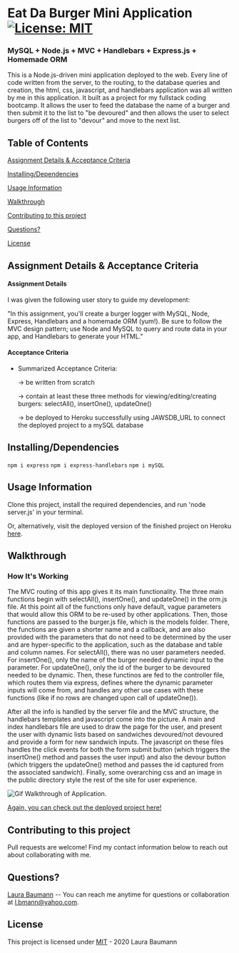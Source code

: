 # Eat Da Burger Mini Application [![License: MIT](https://img.shields.io/badge/License-MIT-yellow.svg)](https://opensource.org/licenses/MIT)
### MySQL + Node.js + MVC + Handlebars + Express.js + Homemade ORM 
This is a Node.js-driven mini application deployed to the web. Every line of code written from the server, to the routing, to the database queries and creation, the html, css, javascript, and handlebars application was all written by me in this application. It built as a project for my fullstack coding bootcamp. It allows the user to feed the database the name of a burger and then submit it to the list to "be devoured" and then allows the user to select burgers off of the list to "devour" and move to the next list.

## Table of Contents

[Assignment Details & Acceptance Criteria](#assignment-details-acceptance-criteria) 

[Installing/Dependencies](#installingdependencies)  

[Usage Information](#usage-information)

[Walkthrough](#walkthrough)  

[Contributing to this project](#contributing-to-this-project)  

[Questions?](#questions)  

[License](#license)

## Assignment Details & Acceptance Criteria
#### Assignment Details
I was given the following user story to guide my development:

"In this assignment, you'll create a burger logger with MySQL, Node, Express, Handlebars and a homemade ORM (yum!). Be sure to follow the MVC design pattern; use Node and MySQL to query and route data in your app, and Handlebars to generate your HTML."

#### Acceptance Criteria

- Summarized Acceptance Criteria:

    -> be written from scratch

    -> contain at least these three methods for viewing/editing/creating burgers: selectAll(), insertOne(), updateOne()
    
    -> be deployed to Heroku successfully using JAWSDB_URL to connect the deployed project to a mySQL database


## Installing/Dependencies
```npm i express```
```npm i express-handlebars```
```npm i mySQL```

## Usage Information
Clone this project, install the required dependencies, and run 'node server.js' in your terminal.

Or, alternatively, visit the deployed version of the finished project on Heroku [here](https://radiant-tor-37762.herokuapp.com/index).

## Walkthrough

### How It's Working

The MVC routing of this app gives it its main functionality. The three main functions begin with selectAll(), insertOne(), and updateOne() in the orm.js file. At this point all of the functions only have default, vague parameters that would allow this ORM to be re-used by other applications. Then, those functions are passed to the burger.js file, which is the models folder. There, the functions are given a shorter name and a callback, and are also provided with the parameters that do not need to be determined by the user and are hyper-specific to the application, such as the database and table and column names. For selectAll(), there was no user parameters needed. For insertOne(), only the name of the burger needed dynamic input to the parameter. For updateOne(), only the id of the burger to be devoured needed to be dynamic. Then, these functinos are fed to the controller file, which routes them via express, defines where the dynamic parameter inputs will come from, and handles any other use cases with these functions (like if no rows are changed upon call of updateOne()). 

After all the info is handled by the server file and the MVC structure, the handlebars templates and javascript come into the picture. A main and index handlebars file are used to draw the page for the user, and present the user with dynamic lists based on sandwiches devoured/not devoured and provide a form for new sandwich inputs. The javascript on these files handles the click events for both the form submit button (which triggers the insertOne() method and passes the user input) and also the devour button (which triggers the updateOne() method and passes the id captured from the associated sandwich). Finally, some overarching css and an image in the public directory style the rest of the site for user experience.

![Gif Walkthrough of Application](https://www.youtube.com/watch?v=Cio91wbjGGA&feature=youtu.be).

[Again, you can check out the deployed project here!](https://radiant-tor-37762.herokuapp.com/index)

## Contributing to this project
Pull requests are welcome! Find my contact information below to reach out about collaborating with me.

## Questions?
[Laura Baumann](https://github.com/thelbaumann) -- You can reach me anytime for questions or collaboration at l.bmann@yahoo.com.
## License
This project is licensed under [MIT](LICENSE) - 2020 Laura Baumann
